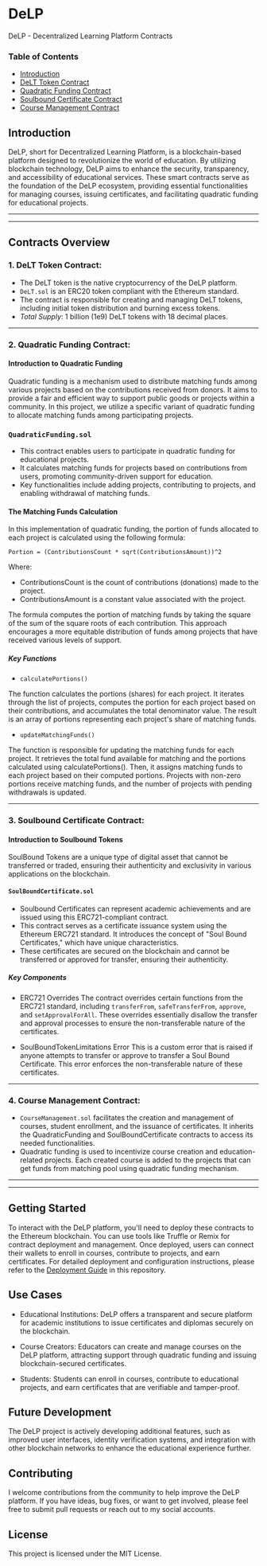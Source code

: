 # DeLP
DeLP - Decentralized Learning Platform Contracts

### Table of Contents
- [Introduction](#Introduction)
- [DeLT Token Contract](#DeLT-Token-Contract)
- [Quadratic Funding Contract](#Quadratic-Funding-Contract)
- [Soulbound Certificate Contract](#Soulbound-Certificate-Contract)
- [Course Management Contract](#Course-Management-Contract)


## Introduction
DeLP, short for Decentralized Learning Platform, is a blockchain-based platform designed to revolutionize the world of education. By utilizing blockchain technology, DeLP aims to enhance the security, transparency, and accessibility of educational services. These smart contracts serve as the foundation of the DeLP ecosystem, providing essential functionalities for managing courses, issuing certificates, and facilitating quadratic funding for educational projects.

***
***
## Contracts Overview

### 1. DeLT Token Contract:

- The DeLT token is the native cryptocurrency of the DeLP platform.
- `DeLT.sol` is an ERC20 token compliant with the Ethereum standard.
- The contract is responsible for creating and managing DeLT tokens, including initial token distribution and burning excess tokens.
- *Total Supply*: 1 billion (1e9) DeLT tokens with 18 decimal places.

***
### 2. Quadratic Funding Contract:

#### Introduction to Quadratic Funding

Quadratic funding is a mechanism used to distribute matching funds among various projects based on the contributions received from donors. It aims to provide a fair and efficient way to support public goods or projects within a community. In this project, we utilize a specific variant of quadratic funding to allocate matching funds among participating projects.

### `QuadraticFunding.sol`

- This contract enables users to participate in quadratic funding for educational projects.
- It calculates matching funds for projects based on contributions from users, promoting community-driven support for education.
- Key functionalities include adding projects, contributing to projects, and enabling withdrawal of matching funds.

#### The Matching Funds Calculation
In this implementation of quadratic funding, the portion of funds allocated to each project is calculated using the following formula:

`Portion = (ContributionsCount * sqrt(ContributionsAmount))^2`

Where:

- ContributionsCount is the count of contributions (donations) made to the project.
- ContributionsAmount is a constant value associated with the project.

The formula computes the portion of matching funds by taking the square of the sum of the square roots of each contribution. This approach encourages a more equitable distribution of funds among projects that have received various levels of support.

##### Key Functions

- `calculatePortions()`

The function calculates the portions (shares) for each project. It iterates through the list of projects, computes the portion for each project based on their contributions, and accumulates the total denominator value. The result is an array of portions representing each project's share of matching funds.

- `updateMatchingFunds()`

The function is responsible for updating the matching funds for each project. It retrieves the total fund available for matching and the portions calculated using calculatePortions(). Then, it assigns matching funds to each project based on their computed portions. Projects with non-zero portions receive matching funds, and the number of projects with pending withdrawals is updated.

***
### 3. Soulbound Certificate Contract:

#### Introduction to Soulbound Tokens

SoulBound Tokens are a unique type of digital asset that cannot be transferred or traded, ensuring their authenticity and exclusivity in various applications on the blockchain.

#### `SoulBoundCertificate.sol`

- Soulbound Certificates can represent academic achievements and are issued using this ERC721-compliant contract.
- This contract serves as a certificate issuance system using the Ethereum ERC721 standard. It introduces the concept of "Soul Bound Certificates," which have unique characteristics.
- These certificates are secured on the blockchain and cannot be transferred or approved for transfer, ensuring their authenticity.

##### Key Components

- ERC721 Overrides 
The contract overrides certain functions from the ERC721 standard, including `transferFrom`, `safeTransferFrom`, `approve`, and `setApprovalForAll`. These overrides essentially disallow the transfer and approval processes to ensure the non-transferable nature of the certificates.

- SoulBoundTokenLimitations Error
This is a custom error that is raised if anyone attempts to transfer or approve to transfer a Soul Bound Certificate. This error enforces the non-transferable nature of these certificates.

***
### 4. Course Management Contract:

- `CourseManagement.sol` facilitates the creation and management of courses, student enrollment, and the issuance of certificates. It inherits the QuadraticFunding and SoulBoundCertificate contracts to access its needed functionalities.
- Quadratic funding is used to incentivize course creation and education-related projects. Each created course is added to the projects that can get funds from matching pool using quadratic funding mechanism.

***
***
## Getting Started

To interact with the DeLP platform, you'll need to deploy these contracts to the Ethereum blockchain. You can use tools like Truffle or Remix for contract deployment and management. Once deployed, users can connect their wallets to enroll in courses, contribute to projects, and earn certificates.
For detailed deployment and configuration instructions, please refer to the [Deployment Guide](deployment_guide.me) in this repository.

## Use Cases

- Educational Institutions: DeLP offers a transparent and secure platform for academic institutions to issue certificates and diplomas securely on the blockchain.

- Course Creators: Educators can create and manage courses on the DeLP platform, attracting support through quadratic funding and issuing blockchain-secured certificates.

- Students: Students can enroll in courses, contribute to educational projects, and earn certificates that are verifiable and tamper-proof.

## Future Development

The DeLP project is actively developing additional features, such as improved user interfaces, identity verification systems, and integration with other blockchain networks to enhance the educational experience further.

## Contributing

I welcome contributions from the community to help improve the DeLP platform. If you have ideas, bug fixes, or want to get involved, please feel free to submit pull requests or reach out to my social accounts.


## License

This project is licensed under the MIT License.

